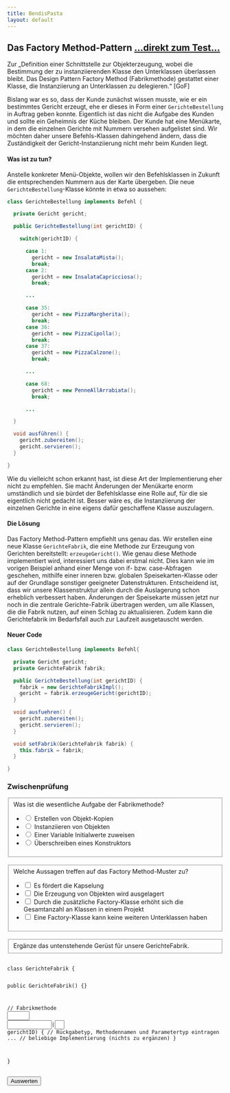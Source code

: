 ```yaml
---
title: BendisPasta
layout: default
---
```


<h2>Das Factory Method-Pattern <a class="testjump" href="#factoryForm">...direkt zum Test...</a></h2>

<p class="note">
    Zur „Definition einer Schnittstelle zur Objekterzeugung, wobei die Bestimmung der zu instanziierenden Klasse den Unterklassen überlassen bleibt. Das Design Pattern Factory Method (Fabrikmethode) gestattet einer Klasse, die Instanziierung an Unterklassen zu delegieren.“ [GoF]
</p>

Bislang war es so, dass der Kunde zunächst wissen musste, wie er ein bestimmtes Gericht erzeugt, ehe er dieses in Form einer <code>GerichteBestellung</code> in Auftrag geben konnte. Eigentlich ist das nicht die Aufgabe des Kunden und sollte ein Geheimnis der Küche bleiben. Der Kunde hat eine Menükarte, in dem die einzelnen Gerichte mit Nummern versehen aufgelistet sind. Wir möchten daher unsere Befehls-Klassen dahingehend ändern, dass die Zuständigkeit der Gericht-Instanziierung nicht mehr beim Kunden liegt.

#### Was ist zu tun?

Anstelle konkreter Menü-Objekte, wollen wir den Befehlsklassen in Zukunft die entsprechenden Nummern aus der Karte übergeben. Die neue <code>GerichteBestellung</code>-Klasse könnte in etwa so aussehen:


```java
class GerichteBestellung implements Befehl {

  private Gericht gericht;

  public GerichteBestellung(int gerichtID) {

    switch(gerichtID) {

      case 1:
        gericht = new InsalataMista();
        break;
      case 2:
        gericht = new InsalataCapricciosa();
        break;

      ...

      case 35:
        gericht = new PizzaMargherita();
        break;
      case 36:
        gericht = new PizzaCipolla();
        break;
      case 37:
        gericht = new PizzaCalzone();
        break;

      ...

      case 68:
        gericht = new PenneAllArrabiata();
        break;

      ...

  }

  void ausführen() {
    gericht.zubereiten();
    gericht.servieren();
  }

}
```

Wie du vielleicht schon erkannt hast, ist diese Art der Implementierung eher nicht zu empfehlen. Sie macht Änderungen der Menükarte enorm umständlich und sie bürdet der Befehlsklasse eine Rolle auf, für die sie eigentlich nicht gedacht ist. Besser wäre es, die Instanziierung der einzelnen Gerichte in eine eigens dafür geschaffene Klasse auszulagern.

#### Die Lösung

Das Factory Method-Pattern empfiehlt uns genau das. Wir erstellen eine neue Klasse <code>GerichteFabrik</code>, die eine Methode zur Erzeugung von Gerichten bereitstellt: <code>erzeugeGericht()</code>. Wie genau diese Methode implementiert wird, interessiert uns dabei erstmal nicht. Dies kann wie im vorigen Beispiel anhand einer Menge von if- bzw. case-Abfragen geschehen, mithilfe einer inneren bzw. globalen Speisekarten-Klasse oder auf der Grundlage sonstiger geeigneter Datenstrukturen. Entscheidend ist, dass wir unsere Klassenstruktur allein durch die Auslagerung schon erheblich verbessert haben. Änderungen der Speisekarte müssen jetzt nur noch in die zentrale Gerichte-Fabrik übertragen werden, um alle Klassen, die die Fabrik nutzen, auf einen Schlag zu aktualisieren. Zudem kann die Gerichtefabrik im Bedarfsfall auch zur Laufzeit ausgetauscht werden.

#### Neuer Code
```java
class GerichteBestellung implements Befehl{

  private Gericht gericht;
  private GerichteFabrik fabrik;

  public GerichteBestellung(int gerichtID) {
    fabrik = new GerichteFabrikImpl();
    gericht = fabrik.erzeugeGericht(gerichtID);
  }

  void ausfuehren() {
    gericht.zubereiten();
    gericht.servieren();
  }

  void setFabrik(GerichteFabrik fabrik) {
    this.fabrik = fabrik;
  }

}
```


<form id="factoryForm">
    <h3>Zwischenprüfung</h3>
    <fieldset>
        Was ist die wesentliche Aufgabe der Fabrikmethode?
        <ul>
            <li>
                <label>
                    <input type="radio" name="factoryA">
                    Erstellen von Objekt-Kopien
                </label>
            </li>
            <li>
                <label>
                    <input type="radio" id="factoryA" name="factoryA">
                    Instanziieren von Objekten
                </label>
            </li>
            <li>
                <label>
                    <input type="radio" name="factoryA">
                    Einer Variable Initialwerte zuweisen
                </label>
            </li>
            <li>
                <label>
                    <input type="radio" name="factoryA">
                    Überschreiben eines Konstruktors
                </label>
            </li>
        </ul>
    </fieldset>
    <br/>
    <fieldset>
        Welche Aussagen treffen auf das Factory Method-Muster zu?
        <ul>
            <li>
                <label>
                    <input type="checkbox" id="factoryB1">
                    Es fördert die Kapselung
                </label>
            </li>
            <li>
                <label>
                    <input type="checkbox" id="factoryB2">
                    Die Erzeugung von Objekten wird ausgelagert
                </label>
            </li>
            <li>
                <label>
                    <input type="checkbox" id="factoryB3">
                    Durch die zusätzliche Factory-Klasse erhöht sich die Gesamtanzahl an Klassen in einem Projekt
                </label>
            </li>
            <li>
                <label>
                    <input type="checkbox" id="factoryB4">
                    Eine Factory-Klasse kann keine weiteren Unterklassen haben
                </label>
            </li>
        </ul>
    </fieldset>
    <br/>
    <fieldset>
        Ergänze das untenstehende Gerüst für unsere GerichteFabrik.
    </fieldset>
    <pre><div class="code"><code>
class GerichteFabrik {

  public GerichteFabrik() {}

  // Fabrikmethode
  <input type="text" id="factoryC1" style="width: 7ch;"> <input type="text" id="factoryC2" style="width: 14ch;color: rgb(44,0,159);font-weight: bold;">(<input type="text" id="factoryC3" style="width: 3ch;color: rgb(0,85,153);font-weight: bold;"> gerichtID) { // Rückgabetyp, Methodennamen und Parametertyp eintragen
  ... // beliebige Implementierung (nichts zu ergänzen)
  }

}
    </code></div></pre>
    <button type="button" onclick="checkFactory()" id="factoryButton">Auswerten</button>&nbsp;&nbsp;&nbsp;&nbsp;<center id="factoryResult"></center>
</form>
